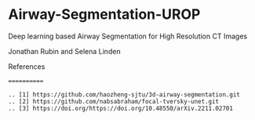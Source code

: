# Airway-Segmentation-UROP
Deep learning based Airway Segmentation for High Resolution CT Images

Jonathan Rubin and Selena Linden


References

    ==========

    .. [1] https://github.com/haozheng-sjtu/3d-airway-segmentation.git
    .. [2] https://github.com/nabsabraham/focal-tversky-unet.git
    .. [3] https://doi.org/https://doi.org/10.48550/arXiv.2211.02701
    
